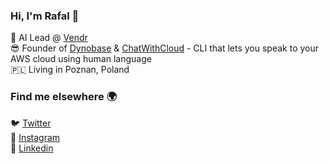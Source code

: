 ### Hi, I'm Rafal  👋

🦾 AI Lead @ [Vendr](https://vendr.com) <br />
😎 Founder of [Dynobase](https://dynobase.dev) & [ChatWithCloud](https://ChatWithCloud.ai/) - CLI that lets you speak to your AWS cloud using human language <br />
🇵🇱 Living in Poznan, Poland

### Find me elsewhere 🌍

🐦 [Twitter](https://twitter.com/RafalWilinski)  <br />
📸 [Instagram](https://instagram.com/rwilinski)  <br />
👔 [Linkedin](https://www.linkedin.com/in/rafwilinski/)
